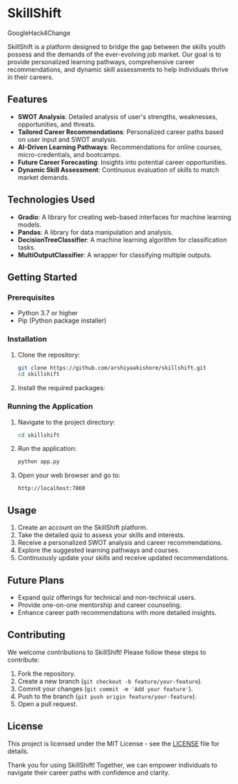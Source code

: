 # SkillShift
GoogleHack4Change

SkillShift is a platform designed to bridge the gap between the skills youth possess and the demands of the ever-evolving job market. Our goal is to provide personalized learning pathways, comprehensive career recommendations, and dynamic skill assessments to help individuals thrive in their careers.

## Features

- **SWOT Analysis**: Detailed analysis of user's strengths, weaknesses, opportunities, and threats.
- **Tailored Career Recommendations**: Personalized career paths based on user input and SWOT analysis.
- **AI-Driven Learning Pathways**: Recommendations for online courses, micro-credentials, and bootcamps.
- **Future Career Forecasting**: Insights into potential career opportunities.
- **Dynamic Skill Assessment**: Continuous evaluation of skills to match market demands.

## Technologies Used

- **Gradio**: A library for creating web-based interfaces for machine learning models.
- **Pandas**: A library for data manipulation and analysis.
- **DecisionTreeClassifier**: A machine learning algorithm for classification tasks.
- **MultiOutputClassifier**: A wrapper for classifying multiple outputs.

## Getting Started

### Prerequisites

- Python 3.7 or higher
- Pip (Python package installer)

### Installation

1. Clone the repository:
    ```bash
    git clone https://github.com/arshiyaakishore/skillshift.git
    cd skillshift
    ```

2. Install the required packages:

### Running the Application

1. Navigate to the project directory:
    ```bash
    cd skillshift
    ```

2. Run the application:
    ```bash
    python app.py
    ```

3. Open your web browser and go to:
    ```
    http://localhost:7860
    ```

## Usage

1. Create an account on the SkillShift platform.
2. Take the detailed quiz to assess your skills and interests.
3. Receive a personalized SWOT analysis and career recommendations.
4. Explore the suggested learning pathways and courses.
5. Continuously update your skills and receive updated recommendations.

## Future Plans

- Expand quiz offerings for technical and non-technical users.
- Provide one-on-one mentorship and career counseling.
- Enhance career path recommendations with more detailed insights.

## Contributing

We welcome contributions to SkillShift! Please follow these steps to contribute:

1. Fork the repository.
2. Create a new branch (`git checkout -b feature/your-feature`).
3. Commit your changes (`git commit -m 'Add your feature'`).
4. Push to the branch (`git push origin feature/your-feature`).
5. Open a pull request.

## License

This project is licensed under the MIT License - see the [LICENSE](LICENSE) file for details.


Thank you for using SkillShift! Together, we can empower individuals to navigate their career paths with confidence and clarity.

